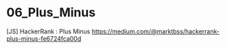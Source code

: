 # 06_Plus_Minus
[JS] HackerRank : Plus Minus
https://medium.com/@marktbss/hackerrank-plus-minus-fe6724fca00d

